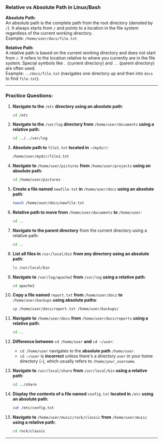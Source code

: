 

### Relative vs Absolute Path in Linux/Bash

**Absolute Path**:  
An absolute path is the complete path from the root directory (denoted by `/`). It always starts from `/` and points to a location in the file system regardless of the current working directory.  
Example: `/home/user/docs/file.txt`

**Relative Path**:  
A relative path is based on the current working directory and does not start from `/`. It refers to the location relative to where you currently are in the file system. Special symbols like `.` (current directory) and `..` (parent directory) are often used.  
Example: `../docs/file.txt` (navigates one directory up and then into `docs` to find `file.txt`).

---

### Practice Questions:

1. **Navigate to the** `/etc` **directory using an absolute path**:
   ```bash
   cd /etc
   ```

2. **Navigate to the** `/var/log` **directory from** `/home/user/documents` **using a relative path**:
   ```bash
   cd ../../var/log
   ```

3. **Absolute path to** `file1.txt` **located in** `~/mydir/`:
   ```bash
   /home/user/mydir/file1.txt
   ```

4. **Navigate to** `/home/user/pictures` **from** `/home/user/projects` **using an absolute path**:
   ```bash
   cd /home/user/pictures
   ```

5. **Create a file named** `newfile.txt` **in** `/home/user/docs` **using an absolute path**:
   ```bash
   touch /home/user/docs/newfile.txt
   ```

6. **Relative path to move from** `/home/user/documents` **to** `/home/user`:
   ```bash
   cd ..
   ```

7. **Navigate to the parent directory** from the current directory using a relative path:
   ```bash
   cd ..
   ```

8. **List all files in** `/usr/local/bin` **from any directory using an absolute path**:
   ```bash
   ls /usr/local/bin
   ```

9. **Navigate to** `/var/log/apache2` **from** `/var/log` **using a relative path**:
   ```bash
   cd apache2
   ```

10. **Copy a file named** `report.txt` **from** `/home/user/docs` **to** `/home/user/backups` **using absolute paths**:
    ```bash
    cp /home/user/docs/report.txt /home/user/backups/
    ```

11. **Navigate to** `/home/user/docs` **from** `/home/user/docs/reports` **using a relative path**:
    ```bash
    cd ..
    ```

12. **Difference between** `cd /home/user` **and** `cd ~/user`:
    - `cd /home/user` navigates to the **absolute path** `/home/user`.
    - `cd ~/user` is **incorrect** unless there's a directory `user` in your home directory (`~`), which usually refers to `/home/your_username`.

13. **Navigate to** `/usr/local/share` **from** `/usr/local/bin` **using a relative path**:
    ```bash
    cd ../share
    ```

14. **Display the contents of a file named** `config.txt` **located in** `/etc` **using an absolute path**:
    ```bash
    cat /etc/config.txt
    ```

15. **Navigate to** `/home/user/music/rock/classic` **from** `/home/user/music` **using a relative path**:
    ```bash
    cd rock/classic
    ```

---

